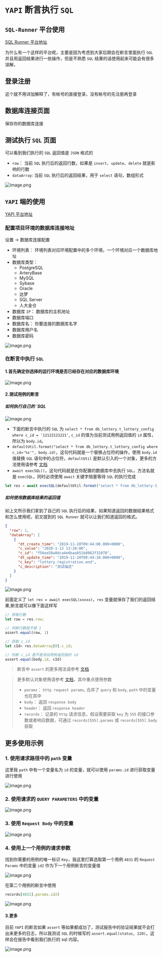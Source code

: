 # `YAPI` 断言执行 `SQL`

## `SQL-Runner` 平台使用

[SQL Runner 平台地址](http://172.25.17.59:7111/html/login.html)

为什么有一个这样的平台呢，主要是因为考虑到大家后期会在断言里面执行 `SQL` 并且用返回结果进行一些操作，但是不熟悉 `SQL` 结果的话使用起来可能会有很多误解，

## 登录注册

这个就不用详加解释了，有帐号的直接登录，没有帐号的先注册再登录

## 数据库连接页面

保存你的数据库连接

## 测试执行 `SQL` 页面

可以看到我们执行的 `SQL` 返回值是 `JSON` 格式的

- `row`： 当前 `SQL` 执行后的返回行数，如果是 `insert`、`update`、`delete` 就是影响的行数
- `dataArray`: 当前 `SQL` 执行后的返回结果，用于 `select` 语句，数组形式

![image.png](http://bed.thunisoft.com:9000/ibed/2020/02/14/9KieJUzJo.png)

## `YAPI` 端的使用

[YAPI 平台地址](http://yapi.thunisoft.com/)

### 配置项目环境的数据库连接地址

设置 -> 数据库连接配置

- 环境列表： 环境列表对应环境配置中的多个环境，一个环境对应一个数据库地址
- 数据库类型：
  - PostgreSQL
  - ArteryBase
  - MySQL
  - Sybase
  - Oracle
  - 达梦
  - SQL Server
  - 人大金仓
- 数据库 `IP`： 数据库的主机地址
- 数据库端口
- 数据库名： 你要连接的数据库名字
- 数据库用户名
- 数据库密码

![image.png](http://bed.thunisoft.com:9000/ibed/2020/02/14/9Kilck83N.png)

### 在断言中执行 `SQL`

#### 1.首先确定你选择的运行环境是否已经存在对应的数据库环境

![image.png](http://bed.thunisoft.com:9000/ibed/2020/02/14/9Kiqn98RF.png)

#### 2.测试用例的断言

##### 如何执行自己的 `SQL

![image.png](http://bed.thunisoft.com:9000/ibed/2020/02/14/9KlHLKS9I.png)

- 下面的断言中执行的 `SQL` 为 `select * from db_lottery.t_lottery_config where c_id = '12122121221'`, `c_id` 的值为当前测试用例返回值的 `id` 属性，所以为 `body.id`。
- `defaultUtil.format("select * from db_lottery.t_lottery_config where c_id='%s'", body.id)`，这句代码就是一个替换占位符的操作，使用 `body.id` 值替换 `SQL` 语句中的占位符，`defaultUtil` 是默认引入的一个对象，更多的方法使用请参考 [文档](https://nodejs.org/api/util.html)
- `await execSQL()`，这句代码就是在你配置的数据库中去执行 `SQL`，方法名就是 `execSQL`，同时必须使用 `await` 关键字阻塞等待 `SQL` 的执行完成

```JavaScript
let res = await execSQL(defaultUtil.format("select * from db_lottery.t_lottery_config where c_id='%s'", body.id))
```

##### 如何使用数据库结果的返回值

如上文所示我们拿到了自己的 `SQL` 执行后的结果，如果知道返回的数据结果格式和怎么使用呢，前文提到的 `SQL Runner` 就可以让我们知道返回的格式。

```json
{
  "row": 1,
  "dataArray": [
    {
      "dt_create_time": "2019-11-28T09:44:08.000+0000",
      "c_value": "2020-1-12 13:20:00",
      "c_id": "f56ea50a8dca4e6baab51b8962f31078",
      "dt_update_time": "2019-11-28T09:44:10.000+0000",
      "c_key": "lottery.registration.end",
      "c_description": "测试描述"
    }
  ]
}
```

![image.png](http://bed.thunisoft.com:9000/ibed/2020/02/14/9KldxuP3I.png)

前面定义了 `let res = await execSQL(xxxxx)`，`res` 变量就保存了我们的返回结果,断言就可以像下面这样写

```JavaScript
// 获取行数
let row = res.row;

// 判断行数是不是 1
assert.equal(row, 1)

// 获取 c_id
let cId= res.dataArray[0].c_id;

// 判断 c_id 是不是测试用例返回值的 id
assert.equal(body.id, cId)

```

> 断言中 `assert` 的更多用法请参考 [文档](http://nodejs.cn/api/assert.html)

> 更多默认对象使用请参考 [文档](http://172.25.17.6:9999/documents/case.html#%e6%96%ad%e8%a8%80%e8%84%9a%e6%9c%ac%e5%85%ac%e5%85%b1%e5%8f%98%e9%87%8f)，其中重点使用参数
>
>- `params`： `http request params`, 合并了 `query` 和 `body`, `path` 中的变量也在其中
>- `body`： 返回 `response body`
>- `header`： 返回 `response header`
>- `records`： 记录的 `http` 请求信息，假设需要获取 `key` 为 `555` 的接口参数或者响应数据，可通过 `records[555].params` 或 `records[555].body` 获取

## 更多使用示例

### 1. 使用请求路径中的 `path` 变量

这里我 `path` 中有一个变量名为 `id` 的变量，就可以使用 `params.id` 进行获取变量进行使用

![image.png](http://bed.thunisoft.com:9000/ibed/2020/02/14/9KouoPkUj.png)

### 2. 使用请求的 `QUERY PARAMETERS` 中的变量

![image.png](http://bed.thunisoft.com:9000/ibed/2020/02/14/9KoyiE8VF.png)

### 3. 使用 `Request Body` 中的变量

![image.png](http://bed.thunisoft.com:9000/ibed/2020/02/14/9Kp1xr2sz.png)

### 4. 使用上一个用例的请求参数

找到你需要的用例的唯一标识 `Key`，我这里打算选取第一个用例 `4831` 的 `Request Params` 中的变量 `id2` 作为下一个用例断言的变量值

![image.png](http://bed.thunisoft.com:9000/ibed/2020/02/14/9KpB1vhi5.png)

在第二个用例的断言中使用

```JavaScript
records[4831].params.id2)
```

![image.png](http://bed.thunisoft.com:9000/ibed/2020/02/14/9KpEdAoCn.png)

#### 3.更多

目前 `YAPI` 的断言如果 `assert` 等如果都成功了，测试报告中的验证结果就不会打出来更多的日志，所以我测试 `SQL` 的时候写的 `assert.equal(status, 220)`，这样会在报告中看到我们执行的 sql 内容。

![image.png](http://bed.thunisoft.com:9000/ibed/2020/02/14/9KpHoBWwD.png)